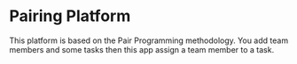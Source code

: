 # Pairing Platform
This platform is based on the Pair Programming methodology. You add team members and some tasks then this app assign a team member to a task.